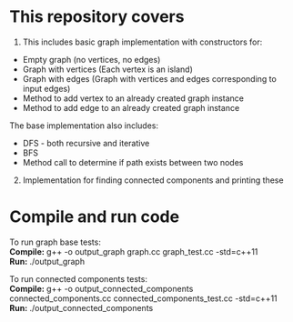 This repository covers
================================================================================================================

1)  This includes basic graph implementation with constructors for:  
*  Empty graph (no vertices, no edges)
*  Graph with vertices (Each vertex is an island)
*  Graph with edges (Graph with vertices and edges corresponding to input edges)
*  Method to add vertex to an already created graph instance
*  Method to add edge to an already created graph instance

  The base implementation also includes: 
*  DFS - both recursive and iterative
*  BFS
*  Method call to determine if path exists between two nodes

2)  Implementation for finding connected components and printing these


Compile and run code
================================================================================================================

To run graph base tests:  
__Compile:__ g++ -o output_graph graph.cc graph_test.cc -std=c++11  
__Run:__ ./output_graph  

To run connected components tests:  
__Compile:__ g++ -o output_connected_components connected_components.cc connected_components_test.cc -std=c++11  
__Run:__ ./output_connected_components
